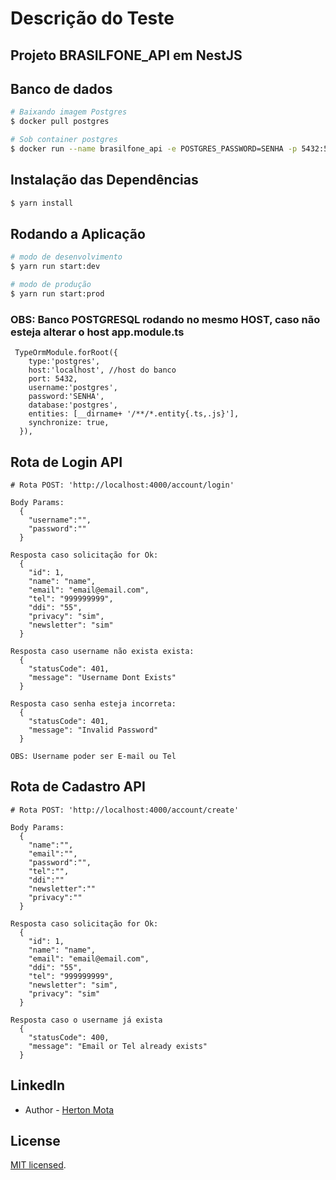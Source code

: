 # Descrição do Teste

## Projeto BRASILFONE_API em NestJS

## Banco de dados

```bash
# Baixando imagem Postgres
$ docker pull postgres

# Sob container postgres
$ docker run --name brasilfone_api -e POSTGRES_PASSWORD=SENHA -p 5432:5432 -d postgres

```


## Instalação das Dependências

```bash
$ yarn install
```


## Rodando a Aplicação

```bash
# modo de desenvolvimento
$ yarn run start:dev

# modo de produção
$ yarn run start:prod
```

### OBS: Banco POSTGRESQL rodando no mesmo HOST, caso não esteja alterar o host app.module.ts 
```
 TypeOrmModule.forRoot({
    type:'postgres',
    host:'localhost', //host do banco
    port: 5432,
    username:'postgres',
    password:'SENHA',
    database:'postgres',
    entities: [__dirname+ '/**/*.entity{.ts,.js}'],
    synchronize: true,
  }),

```

## Rota de Login API

```
# Rota POST: 'http://localhost:4000/account/login'

Body Params:
  {
    "username":"",
    "password":""
  }

Resposta caso solicitação for Ok:
  {
    "id": 1,
    "name": "name",
    "email": "email@email.com",
    "tel": "999999999",
    "ddi": "55",
    "privacy": "sim",
    "newsletter": "sim"
  }

Resposta caso username não exista exista:
  {
    "statusCode": 401,
    "message": "Username Dont Exists"
  }

Resposta caso senha esteja incorreta:
  {
    "statusCode": 401,
    "message": "Invalid Password"
  }

OBS: Username poder ser E-mail ou Tel

```

## Rota de Cadastro API

```
# Rota POST: 'http://localhost:4000/account/create'

Body Params:
  {
    "name":"",
    "email":"",
    "password":"",
    "tel":"",
    "ddi":""
    "newsletter":""
    "privacy":""
  }

Resposta caso solicitação for Ok:
  {
    "id": 1,
    "name": "name",
    "email": "email@email.com",
    "ddi": "55",
    "tel": "999999999",
    "newsletter": "sim",
    "privacy": "sim"
  }

Resposta caso o username já exista
  {
    "statusCode": 400,
    "message": "Email or Tel already exists"
  }

```

## LinkedIn
- Author - [Herton Mota](https://www.linkedin.com/in/herton-mota/)


## License

[MIT licensed](LICENSE).